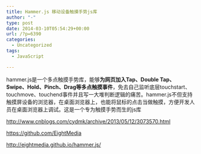 ```yaml
---
title: Hammer.js 移动设备触摸手势js库
author: "-"
type: post
date: 2014-03-10T05:54:29+00:00
url: /?p=6390
categories:
  - Uncategorized
tags:
  - JavaScript

---
```

hammer.js是一个多点触摸手势库，能够**为网页加入Tap、Double Tap、Swipe、Hold、Pinch、Drag等多点触摸事件**，免去自己监听底层touchstart、touchmove、touchend事件并且写一大堆判断逻辑的痛苦。hammer.js不但支持触摸屏设备的浏览器，在桌面浏览器上，也能将鼠标的点击当做触摸，方便开发人员在桌面浏览器上调试。这是一个专为触摸手势而生的js库

http://www.cnblogs.com/cydmk/archive/2013/05/12/3073570.html

https://github.com/EightMedia

http://eightmedia.github.io/hammer.js/
